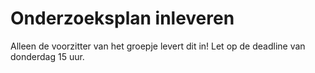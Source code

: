 # Onderzoeksplan inleveren

Alleen de voorzitter van het groepje levert dit in!
Let op de deadline van donderdag 15 uur.

